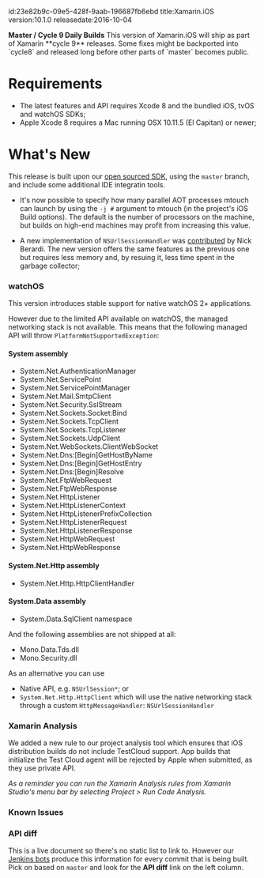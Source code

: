 id:23e82b9c-09e5-428f-9aab-196687fb6ebd
title:Xamarin.iOS
version:10.1.0
releasedate:2016-10-04

<div class="note">
	<b>Master / Cycle 9 Daily Builds</b>
	This version of Xamarin.iOS will ship as part of Xamarin **cycle 9** releases.
	Some fixes might be backported into `cycle8` and released long before other parts of `master` becomes public.
</div>

Requirements
============

- The latest features and API requires Xcode 8 and the bundled iOS, tvOS and watchOS SDKs;
- Apple Xcode 8 requires a Mac running OSX 10.11.5 (El Capitan) or newer;

What's New
==========

This release is built upon our [open sourced SDK](https://github.com/xamarin/xamarin-macios),
using the `master` branch, and include some additional IDE integratin tools.

* It's now possible to specify how many parallel AOT processes mtouch can launch by using the `-j #` argument to mtouch (in the project's iOS Build options). The default is the number of processors on the machine, but builds on high-end machines may profit from increasing this value.

* A new implementation of `NSUrlSessionHandler` was [contributed](https://github.com/xamarin/xamarin-macios/pull/31) by Nick Berardi. The new version offers the same features as the previous one but requires less memory and, by resuing it, less time spent in the garbage collector;

### watchOS

This version introduces stable support for native watchOS 2+ applications.

However due to the limited API available on watchOS, the managed networking stack is not available. This means that the following managed API will throw `PlatformNotSupportedException`:

#### System assembly

* System.Net.AuthenticationManager
* System.Net.ServicePoint
* System.Net.ServicePointManager
* System.Net.Mail.SmtpClient
* System.Net.Security.SslStream
* System.Net.Sockets.Socket:Bind
* System.Net.Sockets.TcpClient
* System.Net.Sockets.TcpListener
* System.Net.Sockets.UdpClient
* System.Net.WebSockets.ClientWebSocket
* System.Net.Dns:[Begin]GetHostByName
* System.Net.Dns:[Begin]GetHostEntry
* System.Net.Dns:[Begin]Resolve
* System.Net.FtpWebRequest
* System.Net.FtpWebResponse
* System.Net.HttpListener
* System.Net.HttpListenerContext
* System.Net.HttpListenerPrefixCollection
* System.Net.HttpListenerRequest
* System.Net.HttpListenerResponse
* System.Net.HttpWebRequest
* System.Net.HttpWebResponse

#### System.Net.Http assembly

* System.Net.Http.HttpClientHandler

#### System.Data assembly

* System.Data.SqlClient namespace

And the following assemblies are not shipped at all:

* Mono.Data.Tds.dll
* Mono.Security.dll

As an alternative you can use

* Native API, e.g. `NSUrlSession*`; or
* `System.Net.Http.HttpClient` which will use the native networking stack through a custom `HttpMessageHandler`: `NSUrlSessionHandler`

### Xamarin Analysis

We added a new rule to our project analysis tool which ensures that iOS distribution builds do not include TestCloud support. App builds that initialize the Test Cloud agent will be rejected by Apple when submitted, as they use private API.

*As a reminder you can run the Xamarin Analysis rules from Xamarin Studio's menu bar by selecting Project > Run Code Analysis.*

### Known Issues


### API diff

This is a live document so there's no static list to link to. However our [Jenkins bots](https://jenkins.mono-project.com/job/xamarin-macios-pr-builder/) produce this information for every commit that is being built. Pick on based on `master` and look for the **API diff** link on the left column.
